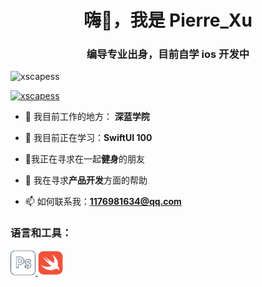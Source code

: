 <h1 align="center">嗨👋，我是 Pierre_Xu </h1>
<h3 align="center">编导专业出身，目前自学 ios 开发中</h3>

<p align="left"> <img src="https://komarev.com/ghpvc/?username=xscapess&label=Profile%20views&color=0e75b6&style=flat" alt="xscapess" /> </p>

<p align="left"> <a href="https://github.com/ryo-ma/github-profile-trophy"><img src="https://github-profile-trophy.vercel.app/?username=xscapess" alt="xscapess" /></a> </p>

- 🔭 我目前工作的地方： **深蓝学院**

- 🌱 我目前正在学习：**SwiftUI 100**

- 👯我正在寻求在一起**健身**的朋友

- 🤝 我在寻求**产品开发**方面的帮助

- 📫 如何联系我：**1176981634@qq.com**

<p align="left">
</p>

<h3 align="left">语言和工具：</h3>
<p align="left"> <a href="https://www.photoshop.com/en" target="_blank" rel="noreferrer"> <img src="https://raw.githubusercontent.com/devicons/devicon/master/icons/photoshop/photoshop-line.svg" alt="photoshop" width="40" height="40"/> </a> <a href="https://developer.apple.com/swift/" target="_blank" rel="noreferrer"> <img src="https://raw.githubusercontent.com/devicons/devicon/master/icons/swift/swift-original.svg" alt="swift" width="40" height="40"/> </a> </p>
